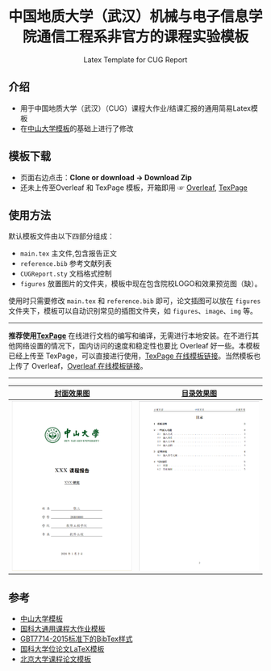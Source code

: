 <h1 align="center">
  中国地质大学（武汉）机械与电子信息学院通信工程系非官方的课程实验模板
</h1>

<p align="center">
  Latex Template for CUG Report
</p>


## 介绍
- 用于中国地质大学（武汉）（CUG）课程大作业/结课汇报的通用简易Latex模板
- 在[中山大学模板]([https://github.com/NorthSecond/SYSU_Latex_Template])的基础上进行了修改

## 模板下载

* 页面右边点击：**Clone or download -> Download Zip**
* 还未上传至Overleaf 和 TexPage 模板，开箱即用 ☞ [Overleaf](https://www.overleaf.com/latex/templates/sysu-latex-template/dxwrhzbydxyq), [TexPage](https://www.texpage.com/template/21db014e-5065-448c-a6f2-545b983aee2d) 

## 使用方法
默认模板文件由以下四部分组成：

- `main.tex` 主文件,包含报告正文
- `reference.bib` 参考文献列表
- `CUGReport.sty` 文档格式控制
- `figures` 放置图片的文件夹，模板中现在包含院校LOGO和效果预览图（缺）。

使用时只需要修改 `main.tex` 和 `reference.bib` 即可，论文插图可以放在 `figures` 文件夹下，模板可以自动识别常见的插图文件夹，如 `figures`、`image`、`img` 等。

--------- 
**推荐使用[TexPage](https://www.texpage.com/)** 在线进行文档的编写和编译，无需进行本地安装。在不进行其他网络设置的情况下，国内访问的速度和稳定性也要比 Overleaf 好一些。本模板已经上传至 TexPage，可以直接进行使用，[TexPage 在线模板链接](https://www.texpage.com/template/21db014e-5065-448c-a6f2-545b983aee2d)。当然模板也上传了 Overleaf，[Overleaf 在线模板链接](https://www.overleaf.com/latex/templates/sysu-latex-template/dxwrhzbydxyq)。

---------

|  [封面效果图](https://github.com/NorthSecond/SYSU_Latex_Template/blob/main/figures/cug_report.png) |  [目录效果图](https://github.com/NorthSecond/Latex_Template/blob/main/figures/index.png)| 
|:---:|:---:|
| ![](https://github.com/NorthSecond/SYSU_Latex_Template/blob/main/figures/sysu_report.png?raw=true) | ![](https://github.com/NorthSecond/SYSU_Latex_Template/blob/main/figures/index.png?raw=true)| 

## 参考
+ [中山大学模板](https://github.com/NorthSecond/SYSU_Latex_Template)
+ [国科大通用课程大作业模板](https://github.com/jweihe/UCAS_Latex_Template)
+ [GBT7714-2015标准下的BibTex样式](https://github.com/zepinglee/gbt7714-bibtex-style)
+ [国科大学位论文LaTeX模板](https://github.com/mohuangrui/ucasthesis)
+ [北京大学课程论文模板](https://www.overleaf.com/latex/templates/bei-jing-da-xue-ke-cheng-lun-wen-mo-ban/yntmqcktrzfh)

